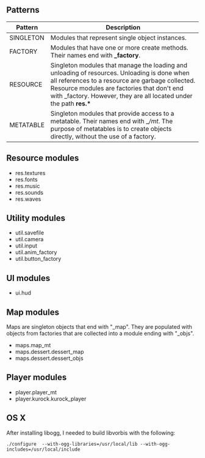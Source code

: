 ## Patterns

|  Pattern  |  Description |
|-----------|--------------|
| SINGLETON | Modules that represent single object instances. |
| FACTORY   | Modules that have one or more create methods. Their names end with __\_factory__.|
| RESOURCE  | Singleton modules that manage the loading and unloading of resources. Unloading is done when all references to a resource are garbage collected. Resource modules are factories that don't end with _factory.  However, they are all located under the path __res.*__ |
| METATABLE | Singleton modules that provide access to a metatable.  Their names end with __/_mt__. The purpose of metatables is to create objects directly, without the use of a factory. |

## Resource modules

* res.textures
* res.fonts
* res.music
* res.sounds
* res.waves

## Utility modules

* util.savefile
* util.camera
* util.input
* util.anim_factory  
* util.button_factory

## UI modules

* ui.hud

## Map modules

Maps are singleton objects that end with "_map". They are populated
with objects from factories that are collected into a module
ending with "_objs".

* maps.map_mt
* maps.dessert.dessert_map 
* maps.dessert.dessert_objs  

## Player modules

* player.player_mt
* player.kurock.kurock_player

## OS X

After installing libogg, I needed to build libvorbis with the following:

~~~
./configure  --with-ogg-libraries=/usr/local/lib --with-ogg-includes=/usr/local/include
~~~

